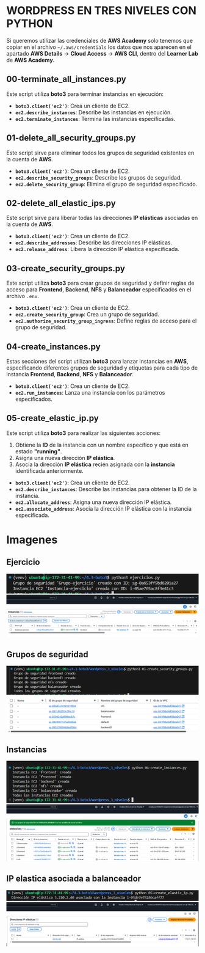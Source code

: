 # WORDPRESS EN TRES NIVELES CON PYTHON
Si queremos utilizar las credenciales de **AWS Academy** solo tenemos que copiar en el archivo `~/.aws/credentials` los datos que nos aparecen en el apartado **AWS Details** -> **Cloud Access** -> **AWS CLI**, dentro del **Learner Lab** de **AWS Academy**.

## 00-terminate_all_instances.py
Este script utiliza **boto3** para terminar instancias en ejecución:
- **`boto3.client('ec2')`**: Crea un cliente de EC2.
- **`ec2.describe_instances`**: Describe las instancias en ejecución.
- **`ec2.terminate_instances`**: Termina las instancias especificadas.

## 01-delete_all_security_groups.py
Este script sirve para eliminar todos los grupos de seguridad existentes en la cuenta de **AWS**.
- **`boto3.client('ec2')`**: Crea un cliente de EC2.
- **`ec2.describe_security_groups`**: Describe los grupos de seguridad.
- **`ec2.delete_security_group`**: Elimina el grupo de seguridad especificado.

## 02-delete_all_elastic_ips.py
Este script sirve para liberar todas las direcciones **IP elásticas** asociadas en la cuenta de **AWS**.
- **`boto3.client('ec2')`**: Crea un cliente de EC2.
- **`ec2.describe_addresses`**: Describe las direcciones IP elásticas.
- **`ec2.release_address`**: Libera la dirección IP elástica especificada.

## 03-create_security_groups.py
Este script utiliza **boto3** para crear grupos de seguridad y definir reglas de acceso para **Frontend**, **Backend**, **NFS** y **Balanceador** especificados en el archivo `.env`.
- **`boto3.client('ec2')`**: Crea un cliente de EC2.
- **`ec2.create_security_group`**: Crea un grupo de seguridad.
- **`ec2.authorize_security_group_ingress`**: Define reglas de acceso para el grupo de seguridad.

## 04-create_instances.py
Estas secciones del script utilizan **boto3** para lanzar instancias en **AWS**, especificando diferentes grupos de seguridad y etiquetas para cada tipo de instancia **Frontend**, **Backend**, **NFS** y **Balanceador**.
- **`boto3.client('ec2')`**: Crea un cliente de EC2.
- **`ec2.run_instances`**: Lanza una instancia con los parámetros especificados.

## 05-create_elastic_ip.py
Este script utiliza **boto3** para realizar las siguientes acciones:
1. Obtiene la **ID** de la instancia con un nombre específico y que está en estado **"running"**.
2. Asigna una nueva dirección **IP elástica**.
3. Asocia la dirección **IP elástica** recién asignada con la **instancia** identificada anteriormente.
- **`boto3.client('ec2')`**: Crea un cliente de EC2.
- **`ec2.describe_instances`**: Describe las instancias para obtener la ID de la instancia.
- **`ec2.allocate_address`**: Asigna una nueva dirección IP elástica.
- **`ec2.associate_address`**: Asocia la dirección IP elástica con la instancia especificada.

# Imagenes

## Ejercicio
![](images/4.3.8.PNG)
![](images/4.3.9.PNG)
## Grupos de seguridad
![](images/4.3.2.PNG)
![](images/4.3.4.PNG)
## Instancias
![](images/4.3.3.PNG)
![](images/4.3.5.PNG)
## IP elastica asociada a balanceador
![](images/4.3.6.PNG)
![](images/4.3.7.PNG)